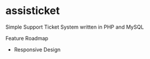 # assisticket
Simple Support Ticket System written in PHP and MySQL

Feature Roadmap
* Responsive Design
